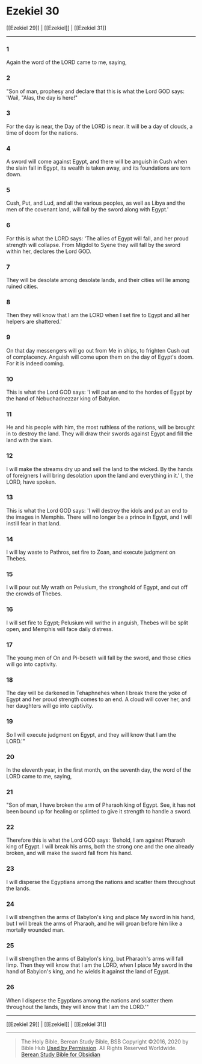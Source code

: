 # Ezekiel 30

[[Ezekiel 29]] | [[Ezekiel]] | [[Ezekiel 31]]

---

### 1
Again the word of the LORD came to me, saying,

### 2
"Son of man, prophesy and declare that this is what the Lord GOD says: 'Wail, "Alas, the day is here!"

### 3
For the day is near, the Day of the LORD is near. It will be a day of clouds, a time of doom for the nations.

### 4
A sword will come against Egypt, and there will be anguish in Cush when the slain fall in Egypt, its wealth is taken away, and its foundations are torn down.

### 5
Cush, Put, and Lud, and all the various peoples, as well as Libya and the men of the covenant land, will fall by the sword along with Egypt.'

### 6
For this is what the LORD says: 'The allies of Egypt will fall, and her proud strength will collapse. From Migdol to Syene they will fall by the sword within her, declares the Lord GOD.

### 7
They will be desolate among desolate lands, and their cities will lie among ruined cities.

### 8
Then they will know that I am the LORD when I set fire to Egypt and all her helpers are shattered.'

### 9
On that day messengers will go out from Me in ships, to frighten Cush out of complacency. Anguish will come upon them on the day of Egypt's doom. For it is indeed coming.

### 10
This is what the Lord GOD says: 'I will put an end to the hordes of Egypt by the hand of Nebuchadnezzar king of Babylon.

### 11
He and his people with him, the most ruthless of the nations, will be brought in to destroy the land. They will draw their swords against Egypt and fill the land with the slain.

### 12
I will make the streams dry up and sell the land to the wicked. By the hands of foreigners I will bring desolation upon the land and everything in it.' I, the LORD, have spoken.

### 13
This is what the Lord GOD says: 'I will destroy the idols and put an end to the images in Memphis. There will no longer be a prince in Egypt, and I will instill fear in that land.

### 14
I will lay waste to Pathros, set fire to Zoan, and execute judgment on Thebes.

### 15
I will pour out My wrath on Pelusium, the stronghold of Egypt, and cut off the crowds of Thebes.

### 16
I will set fire to Egypt; Pelusium will writhe in anguish, Thebes will be split open, and Memphis will face daily distress.

### 17
The young men of On and Pi-beseth will fall by the sword, and those cities will go into captivity.

### 18
The day will be darkened in Tehaphnehes when I break there the yoke of Egypt and her proud strength comes to an end. A cloud will cover her, and her daughters will go into captivity.

### 19
So I will execute judgment on Egypt, and they will know that I am the LORD.'"

### 20
In the eleventh year, in the first month, on the seventh day, the word of the LORD came to me, saying,

### 21
"Son of man, I have broken the arm of Pharaoh king of Egypt. See, it has not been bound up for healing or splinted to give it strength to handle a sword.

### 22
Therefore this is what the Lord GOD says: 'Behold, I am against Pharaoh king of Egypt. I will break his arms, both the strong one and the one already broken, and will make the sword fall from his hand.

### 23
I will disperse the Egyptians among the nations and scatter them throughout the lands.

### 24
I will strengthen the arms of Babylon's king and place My sword in his hand, but I will break the arms of Pharaoh, and he will groan before him like a mortally wounded man.

### 25
I will strengthen the arms of Babylon's king, but Pharaoh's arms will fall limp. Then they will know that I am the LORD, when I place My sword in the hand of Babylon's king, and he wields it against the land of Egypt.

### 26
When I disperse the Egyptians among the nations and scatter them throughout the lands, they will know that I am the LORD.'"

---

[[Ezekiel 29]] | [[Ezekiel]] | [[Ezekiel 31]]

---

> The Holy Bible, Berean Study Bible, BSB
> Copyright &copy;2016, 2020 by Bible Hub
> [Used by Permission](https://berean.bible/terms.htm). All Rights Reserved Worldwide.
> [Berean Study Bible for Obsidian](https://github.com/gapmiss/berean-study-bible-for-obsidian)</small>

